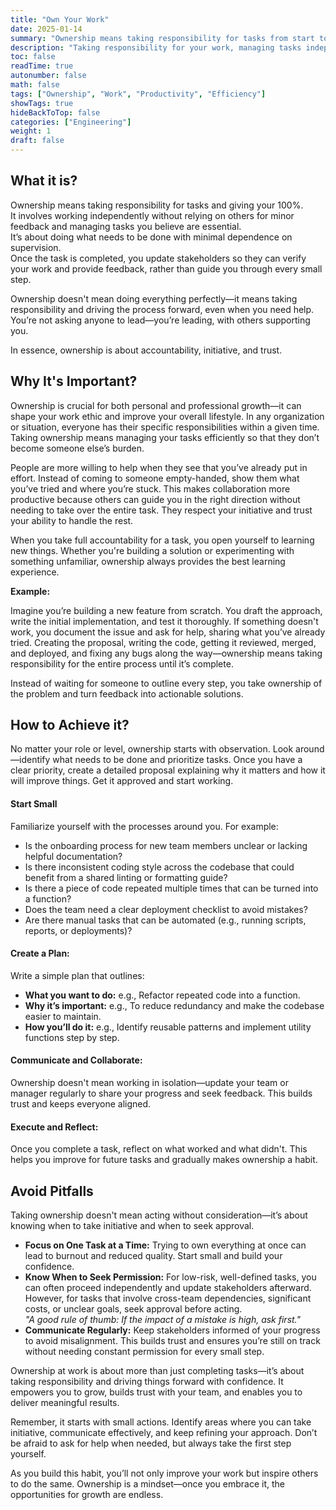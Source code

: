 ```yaml
---
title: "Own Your Work"
date: 2025-01-14
summary: "Ownership means taking responsibility for tasks from start to finish, seeking help only after you've tried solving the problem yourself."
description: "Taking responsibility for your work, managing tasks independently, and seeking help after making an effort to solve issues is what defines ownership."
toc: false
readTime: true
autonumber: false
math: false
tags: ["Ownership", "Work", "Productivity", "Efficiency"]
showTags: true
hideBackToTop: false
categories: ["Engineering"]
weight: 1
draft: false
---
```


## What it is?
Ownership means taking responsibility for tasks and giving your 100%.  
It involves working independently without relying on others for minor feedback and managing tasks you believe are essential.  
It’s about doing what needs to be done with minimal dependence on supervision.  
Once the task is completed, you update stakeholders so they can verify your work and provide feedback, rather than guide you through every small step.  

Ownership doesn't mean doing everything perfectly—it means taking responsibility and driving the process forward, even when you need help. 
You’re not asking anyone to lead—you’re leading, with others supporting you.

In essence, ownership is about accountability, initiative, and trust.


## Why It's Important?
Ownership is crucial for both personal and professional growth—it can shape your work ethic and improve your overall lifestyle.
In any organization or situation, everyone has their specific responsibilities within a given time. 
Taking ownership means managing your tasks efficiently so that they don’t become someone else’s burden.

People are more willing to help when they see that you’ve already put in effort. 
Instead of coming to someone empty-handed, show them what you’ve tried and where you’re stuck. 
This makes collaboration more productive because others can guide you in the right direction without needing to take over the entire task. 
They respect your initiative and trust your ability to handle the rest.

When you take full accountability for a task, you open yourself to learning new things. 
Whether you're building a solution or experimenting with something unfamiliar, ownership always provides the best learning experience.

**Example:**

Imagine you’re building a new feature from scratch. You draft the approach, write the initial implementation, and test it thoroughly. 
If something doesn't work, you document the issue and ask for help, sharing what you’ve already tried. 
Creating the proposal, writing the code, getting it reviewed, merged, and deployed, and fixing any bugs along the way—ownership means taking responsibility for the entire process until it’s complete.
 
Instead of waiting for someone to outline every step, you take ownership of the problem and turn feedback into actionable solutions.


## How to Achieve it?

No matter your role or level, ownership starts with observation. Look around—identify what needs to be done and prioritize tasks. 
Once you have a clear priority, create a detailed proposal explaining why it matters and how it will improve things. Get it approved and start working.

#### **Start Small**
Familiarize yourself with the processes around you. For example:

- Is the onboarding process for new team members unclear or lacking helpful documentation?
- Is there inconsistent coding style across the codebase that could benefit from a shared linting or formatting guide?
- Is there a piece of code repeated multiple times that can be turned into a function?
- Does the team need a clear deployment checklist to avoid mistakes?
- Are there manual tasks that can be automated (e.g., running scripts, reports, or deployments)?

####  **Create a Plan:**  

Write a simple plan that outlines:  
- **What you want to do:** e.g., Refactor repeated code into a function.  
- **Why it’s important:** e.g., To reduce redundancy and make the codebase easier to maintain.  
- **How you’ll do it:** e.g., Identify reusable patterns and implement utility functions step by step.

#### **Communicate and Collaborate:**  
Ownership doesn't mean working in isolation—update your team or manager regularly to share your progress and seek feedback. This builds trust and keeps everyone aligned.

#### **Execute and Reflect:**  
Once you complete a task, reflect on what worked and what didn't. This helps you improve for future tasks and gradually makes ownership a habit.



## **Avoid Pitfalls**  

Taking ownership doesn't mean acting without consideration—it’s about knowing when to take initiative and when to seek approval.  

- **Focus on One Task at a Time:** Trying to own everything at once can lead to burnout and reduced quality. Start small and build your confidence.
- **Know When to Seek Permission:** For low-risk, well-defined tasks, you can often proceed independently and update stakeholders afterward. However, for tasks that involve cross-team dependencies, significant costs, or unclear goals, seek approval before acting.  
   *"A good rule of thumb: If the impact of a mistake is high, ask first."*
- **Communicate Regularly:** Keep stakeholders informed of your progress to avoid misalignment. This builds trust and ensures you’re still on track without needing constant permission for every small step.



Ownership at work is about more than just completing tasks—it’s about taking responsibility and driving things forward with confidence. It empowers you to grow, builds trust with your team, and enables you to deliver meaningful results.

Remember, it starts with small actions. Identify areas where you can take initiative, communicate effectively, and keep refining your approach. Don’t be afraid to ask for help when needed, but always take the first step yourself.

As you build this habit, you’ll not only improve your work but inspire others to do the same. Ownership is a mindset—once you embrace it, the opportunities for growth are endless.
